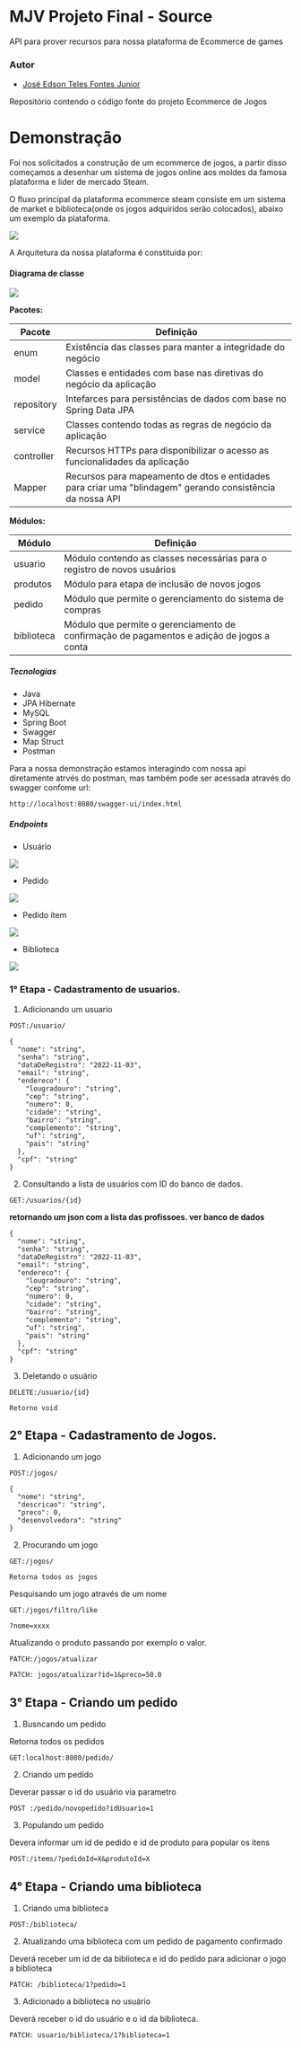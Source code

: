 # MJV Projeto Final - Source
API para prover recursos para nossa plataforma de Ecommerce de games

### Autor

- [José Edson Teles Fontes Junior](https://github.com/edsontelesfontes)

Repositório contendo o código fonte do projeto Ecommerce de Jogos

# Demonstração

Foi nos solicitados a construção de um ecommerce de jogos, a partir disso começamos a desenhar um sistema de jogos online
aos moldes da famosa plataforma e lider de mercado Steam.

O fluxo principal da plataforma ecommerce steam consiste em um sistema de market e biblioteca(onde os jogos adquiridos serão colocados),
abaixo um exemplo da plataforma.

<img src=" https://steamcdn-a.akamaihd.net/steamcommunity/public/images/clans/27766192/ac26dea63042eec4886d5fa27854517ce374b11e.jpg">


A Arquitetura da nossa plataforma é constituida por:
#### Diagrama de classe
<img src ="https://imgur.com/cZV9idi.png">

**Pacotes:**

| Pacote     | Definição                                                                                                 |
|------------|-----------------------------------------------------------------------------------------------------------|
| enum       | Existência das classes para manter a integridade do negócio                                               |
| model      | Classes e entidades com base nas diretivas do negócio da aplicação                                        |
| repository | Intefarces para persistências de dados com base no Spring Data JPA                                        |
| service    | Classes contendo todas as regras de negócio da aplicação                                                  |
| controller | Recursos HTTPs para disponibilizar o acesso as funcionalidades da aplicação                               |
| Mapper     | Recursos para mapeamento de dtos e entidades para criar uma "blindagem" gerando consistência da nossa API |

**Módulos:**

| Módulo     | Definição                                                                                 |
|------------|-------------------------------------------------------------------------------------------|
| usuario    | Módulo contendo as classes necessárias para o registro de novos usuários                  |
| produtos   | Módulo para etapa de inclusão de novos jogos                                              |
| pedido     | Módulo que permite o gerenciamento do sistema de compras                                  |
| biblioteca | Módulo que permite o gerenciamento de confirmação de pagamentos e adição de jogos a conta |

##### Tecnologias

* Java
* JPA Hibernate
* MySQL
* Spring Boot
* Swagger
* Map Struct
* Postman

Para a nossa demonstração estamos interagindo com nossa api diretamente atrvés do postman, mas também pode ser acessada através do swagger confome url:
```
http://localhost:8080/swagger-ui/index.html
```

##### Endpoints
* Usuário
<img src=" https://imgur.com/CeBbkcL.png">

* Pedido
<img src = "https://imgur.com/GrquuyO.png">
  
* Pedido item
<img src = "https://imgur.com/cY5GQud.png">

* Biblioteca 
<img src = "https://imgur.com/PCf66py.png">

### 1° Etapa - Cadastramento de usuarios.

1. Adicionando um usuario
```
POST:/usuario/
```
```
{
  "nome": "string",
  "senha": "string",
  "dataDeRegistro": "2022-11-03",
  "email": "string",
  "endereco": {
    "lougradouro": "string",
    "cep": "string",
    "numero": 0,
    "cidade": "string",
    "bairro": "string",
    "complemento": "string",
    "uf": "string",
    "pais": "string"
  },
  "cpf": "string"
}
```
2. Consultando a lista de usuários com ID do banco de dados.
```
GET:/usuarios/{id}
```
**retornando um json com a lista das profissoes. ver banco de dados**
```
{
  "nome": "string",
  "senha": "string",
  "dataDeRegistro": "2022-11-03",
  "email": "string",
  "endereco": {
    "lougradouro": "string",
    "cep": "string",
    "numero": 0,
    "cidade": "string",
    "bairro": "string",
    "complemento": "string",
    "uf": "string",
    "pais": "string"
  },
  "cpf": "string"
}
```
3. Deletando o usuário
```
DELETE:/usuario/{id}
```
```
Retorno void
```
## 2° Etapa - Cadastramento de Jogos.

1. Adicionando um jogo
```
POST:/jogos/
```
```
{
  "nome": "string",
  "descricao": "string",
  "preco": 0,
  "desenvolvedora": "string"
}
```
2. Procurando um jogo
```
GET:/jogos/
```
```
Retorna todos os jogos
```
Pesquisando um jogo através de um nome
```
GET:/jogos/filtro/like
```
```
?nome=xxxx
```
Atualizando o produto passando por exemplo o valor.
```
PATCH:/jogos/atualizar
```
```
PATCH: jogos/atualizar?id=1&preco=50.0
```

## 3° Etapa - Criando um pedido
1. Busncando um pedido

Retorna todos os pedidos
```
GET:localhost:8080/pedido/
```
2. Criando um pedido

Deverar passar o id do usuário via parametro
```
POST :/pedido/novopedido?idUsuario=1
```

3. Populando um pedido

Devera informar um id de pedido e id de produto para popular os itens
```
POST:/items/?pedidoId=X&produtoId=X
```

## 4° Etapa - Criando uma biblioteca

1. Criando uma biblioteca
```
POST:/biblioteca/
```

2. Atualizando uma biblioteca com um pedido de pagamento confirmado

Deverá receber um id de da biblioteca e id do pedido para adicionar o jogo a biblioteca
```
PATCH: /biblioteca/1?pedido=1
```

3. Adicionado a biblioteca no usuário

Deverá receber o id do usuário e o id da biblioteca.
```
PATCH: usuario/biblioteca/1?biblioteca=1
```
